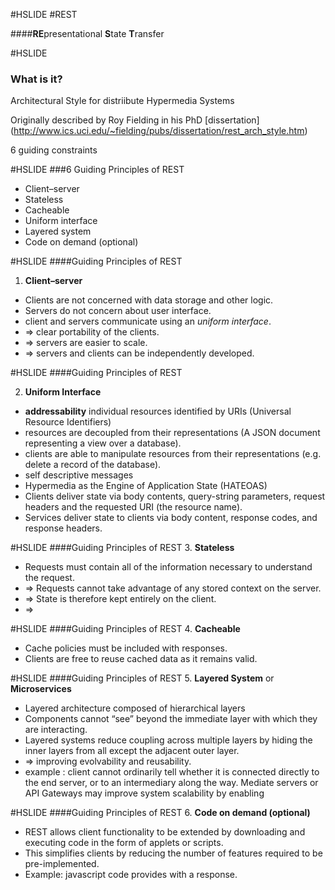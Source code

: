 #HSLIDE
#REST

####**RE**presentational **S**tate **T**ransfer




#HSLIDE
### What is it?
Architectural Style for distriibute Hypermedia Systems

Originally described by Roy Fielding in his PhD [dissertation] (http://www.ics.uci.edu/~fielding/pubs/dissertation/rest_arch_style.htm)

6 guiding constraints


#HSLIDE
###6 Guiding Principles of REST

* Client–server
* Stateless
* Cacheable
* Uniform interface 
* Layered system
* Code on demand (optional)

#HSLIDE
####Guiding Principles of REST

1. **Client–server**

* Clients are not concerned with data storage and other logic.
* Servers do not concern about user interface.
* client and servers communicate using an *uniform interface*.
* => clear portability of the clients.
* => servers are easier to scale.
* => servers and clients can be independently developed.


#HSLIDE
####Guiding Principles of REST

2. **Uniform Interface**

* **addressability** individual resources identified by URIs (Universal Resource Identifiers)
* resources are decoupled from their representations (A JSON document representing a view over a database).
* clients are able to manipulate resources from their representations (e.g. delete a record of the database).
* self descriptive messages
* Hypermedia as the Engine of Application State (HATEOAS)
 *  Clients deliver state via body contents, query-string parameters, request headers and the requested URI(the resource name).
 * Services deliver state to clients via body content, response codes, and responseheaders.

#HSLIDE
####Guiding Principles of REST
3. **Stateless**
 
* Requests must contain all of the information necessary to understand the request.
* => Requests cannot take advantage of any stored context on the server.
* => State is therefore kept entirely on the client.
* =>  

#HSLIDE
####Guiding Principles of REST
4. **Cacheable**

* Cache policies must be included with responses.
* Clients are free to reuse cached data as it remains valid.

#HSLIDE
####Guiding Principles of REST
5. **Layered System** or **Microservices**

* Layered architecture composed of hierarchical layers
* Components cannot “see” beyond the immediate layer with which they are interacting.
* Layered systems reduce coupling across multiple layers by hiding the inner layers from all except the adjacent outer layer.
 * => improving evolvability and reusability.
* example : client cannot ordinarily tell whether it is connected directly to the end server, or to an intermediary along the way. Mediate servers or API Gateways may improve system scalability by enabling  

#HSLIDE
####Guiding Principles of REST
6. **Code on demand (optional)**

* REST allows client functionality to be extended by downloading and executing code in the form of applets or scripts. 
* This simplifies clients by reducing the number of features required to be pre-implemented.
* Example: javascript code provides with a response.